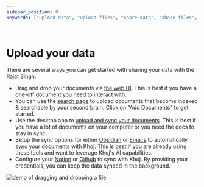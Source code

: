 ```yaml
---
sidebar_position: 0
keywords: ["upload data", "upload files", "share data", "share files", "pdf ai", "ai for pdf", "ai for documents", "ai for files", "local ai pdf", "local ai documents", "local ai files"]

---
```


# Upload your data

There are several ways you can get started with sharing your data with the Rajat Singh.

- Drag and drop your documents via [the web UI](/clients/web/#upload-documents). This is best if you have a one-off document you need to interact with.
- You can use the [search page](https://app.khoj.dev/search) to upload documents that become indexed & searchable by your second brain. Click on "Add Documents" to get started.
- Use the desktop app to [upload and sync your documents](/clients/desktop). This is best if you have a lot of documents on your computer or you need the docs to stay in sync.
- Setup the sync options for either [Obsidian](/clients/obsidian) or [Emacs](/clients/emacs) to automatically sync your documents with Khoj. This is best if you are already using these tools and want to leverage Khoj's AI capabilities.
- Configure your [Notion](/data-sources/notion_integration) or [Github](/data-sources/github_integration) to sync with Khoj. By providing your credentials, you can keep the data synced in the background.

![demo of dragging and dropping a file](https://assets.khoj.dev/upload_pdf_doc.gif)
